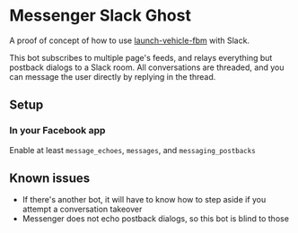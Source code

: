 Messenger Slack Ghost
=====================

A proof of concept of how to use [launch-vehicle-fbm] with Slack.


This bot subscribes to multiple page's feeds, and relays everything but
postback dialogs to a Slack room. All conversations are threaded, and you can
message the user directly by replying in the thread.

Setup
-----

### In your Facebook app

Enable at least `message_echoes`, `messages`, and `messaging_postbacks`


Known issues
------------

* If there's another bot, it will have to know how to step aside if you attempt a conversation takeover
* Messenger does not echo postback dialogs, so this bot is blind to those


[launch-vehicle-fbm]: https://github.com/CondeNast/launch-vehicle-fbm
